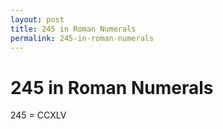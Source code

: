 ```yaml
---
layout: post
title: 245 in Roman Numerals
permalink: 245-in-roman-numerals
---
```


# 245 in Roman Numerals

245 = CCXLV
